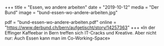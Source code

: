 +++
title = "Essen, wo andere arbeiten"
date = "2019-10-12"
media = "Der Bund"
image = "bund-essen-wo-andere-arbeiten.jpg"

pdf = "bund-essen-wo-andere-arbeiten.pdf"
online = "https://www.derbund.ch/bern/aufgetischt/story/14257363"
+++
«In der Effinger Kaffeebar in Bern treffen sich IT-Cracks und Kreative. Aber nicht nur: Auch Essen kann man im Co-Working-Space»